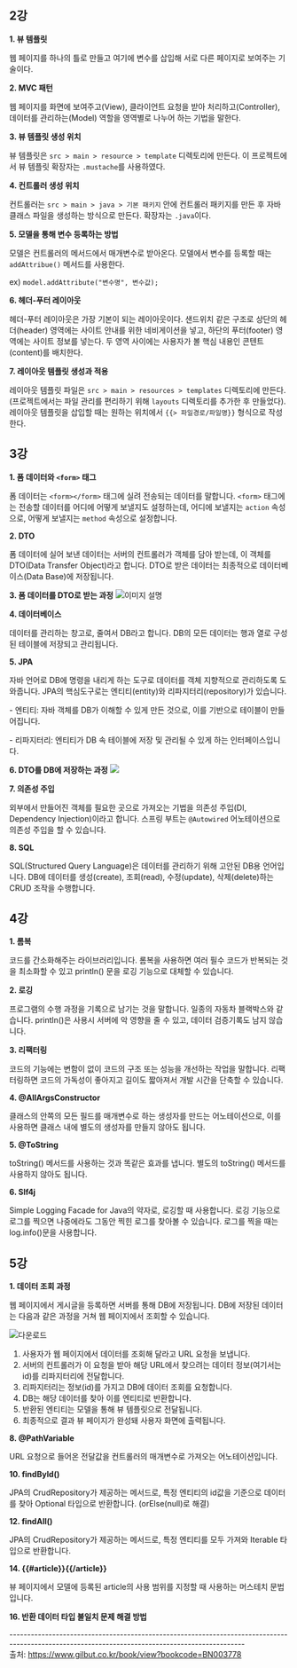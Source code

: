 <h2>2강</h2>
<strong>1. 뷰 템플릿</strong><br>
<p>웹 페이지를 하나의 틀로 만들고 여기에 변수를 삽입해 서로 다른 페이지로 보여주는 기술이다.</p>

<strong>2. MVC 패턴</strong><br>
<p>웹 페이지를 화면에 보여주고(View), 클라이언트 요청을 받아 처리하고(Controller), 데이터를 관리하는(Model) 역할을 영역별로 나누어 하는 기법을 말한다.</p>

<strong>3. 뷰 템플릿 생성 위치</strong><br>
<p>뷰 템플릿은 <code>src > main > resource > template</code> 디렉토리에 만든다. 이 프로젝트에서 뷰 템플릿 확장자는 <code>.mustache</code>를 사용하였다.</p>

<strong>4. 컨트롤러 생성 위치</strong><br>
<p>컨트롤러는 <code>src > main > java > 기본 패키지</code> 안에 컨트롤러 패키지를 만든 후 자바 클래스 파일을 생성하는 방식으로 만든다. 확장자는 <code>.java</code>이다.</p>

<strong>5. 모델을 통해 변수 등록하는 방법</strong><br>
<p>모델은 컨트롤러의 메서드에서 매개변수로 받아온다. 모델에서 변수를 등록할 때는 <code>addAttribue()</code> 메서드를 사용한다.</p>
<p>ex) <code>model.addAttribute("변수명", 변수값);</code></p>

<strong>6. 헤더-푸터 레이아웃</strong><br>
<p>헤더-푸터 레이아웃은 가장 기본이 되는 레이아웃이다. 샌드위치 같은 구조로 상단의 헤더(header) 영역에는 사이트 안내를 위한 네비게이션을 넣고, 하단의 푸터(footer) 영역에는 사이트 정보를 넣는다. 두 영역 사이에는 사용자가 볼 핵심 내용인 콘텐트(content)를 배치한다.</p>

<strong>7. 레이아웃 템플릿 생성과 적용</strong><br>
<p>레이아웃 템플릿 파일은 <code>src > main > resources > templates</code> 디렉토리에 만든다. (프로젝트에서는 파일 관리를 편리하기 위해 <code>layouts</code> 디렉토리를 추가한 후 만들었다).<br>
레이아웃 템플릿을 삽입할 때는 원하는 위치에서 <code>{{> 파일경로/파일명}}</code> 형식으로 작성한다.</p>

<h2>3강</h2>

<strong>1. 폼 데이터와 <code>&lt;form&gt;</code> 태그</strong>
<p>폼 데이터는 <code>&lt;form&gt;&lt;/form&gt;</code> 태그에 실려 전송되는 데이터를 말합니다. <code>&lt;form&gt;</code> 태그에는 전송할 데이터를 어디에 어떻게 보낼지도 설정하는데, 어디에 보낼지는 <code>action</code> 속성으로, 어떻게 보낼지는 <code>method</code> 속성으로 설정합니다.</p>

<strong>2. DTO</strong>
<p>폼 데이터에 실어 보낸 데이터는 서버의 컨트롤러가 객체를 담아 받는데, 이 객체를 DTO(Data Transfer Object)라고 합니다. DTO로 받은 데이터는 최종적으로 데이터베이스(Data Base)에 저장됩니다.</p>

<strong>3. 폼 데이터를 DTO로 받는 과정</strong>
<img src="https://github.com/whatisyourcode/StudyForSpring/assets/87058844/de864f71-69be-44ba-a16b-da335195c87a.png" alt="이미지 설명">

<strong>4. 데이터베이스</strong>
<p>데이터를 관리하는 창고로, 줄여서 DB라고 합니다. DB의 모든 데이터는 행과 열로 구성된 테이블에 저장되고 관리됩니다.</p>

<strong>5. JPA</strong>
<p>자바 언어로 DB에 명령을 내리게 하는 도구로 데이터를 객체 지향적으로 관리하도록 도와줍니다. JPA의 핵심도구로는 엔티티(entity)와 리파지터리(repository)가 있습니다.</p>
<p>- 엔티티: 자바 객체를 DB가 이해할 수 있게 만든 것으로, 이를 기반으로 테이블이 만들어집니다.</p>
<p>- 리파지터리: 엔티티가 DB 속 테이블에 저장 및 관리될 수 있게 하는 인터페이스입니다.</p>

<strong>6. DTO를 DB에 저장하는 과정</strong>
<img src="https://github.com/whatisyourcode/StudyForSpring/assets/87058844/97233979-8cdc-460d-9805-e7764f0ba9c1">

<strong>7. 의존성 주입</strong>
<p>외부에서 만들어진 객체를 필요한 곳으로 가져오는 기법을 의존성 주입(DI, Dependency Injection)이라고 합니다. 스프링 부트는 <code>@Autowired</code> 어노테이션으로 의존성 주입을 할 수 있습니다.</p>

<strong>8. SQL</strong>
<p>SQL(Structured Query Language)은 데이터를 관리하기 위해 고안된 DB용 언어입니다. DB에 데이터를 생성(create), 조회(read), 수정(update), 삭제(delete)하는 CRUD 조작을 수행합니다.</p>

<h2>4강</h2>

<strong>1. 롬복</strong>
<p>코드를 간소화해주는 라이브러리입니다. 롬복을 사용하면 여러 필수 코드가 반복되는 것을 최소화할 수 있고 println() 문을 로깅 기능으로 대체할 수 있습니다.</p>

<strong>2. 로깅</strong>
<p>프로그램의 수행 과정을 기록으로 남기는 것을 말합니다. 일종의 자동차 블랙박스와 같습니다. println()은 사용시 서버에 악 영향을 줄 수 있고, 데이터 검증기록도 남지 않습니다.</p>

<strong>3. 리팩터링</strong>
<p>코드의 기능에는 변함이 없이 코드의 구조 또는 성능을 개선하는 작업을 말합니다. 리팩터링하면 코드의 가독성이 좋아지고 길이도 짧아져서 개발 시간을 단축할 수 있습니다.</p>

<strong>4. @AllArgsConstructor</strong>
<p>클래스의 안쪽의 모든 필드를 매개변수로 하는 생성자를 만드는 어노테이션으로, 이를 사용하면 클래스 내에 별도의 생성자를 만들지 않아도 됩니다.</p>

<strong>5. @ToString</strong>
<p>toString() 메서드를 사용하는 것과 똑같은 효과를 냅니다. 별도의 toString() 메서드를 사용하지 않아도 됩니다.</p>

<strong>6. Slf4j</strong>
<p>Simple Logging Facade for Java의 약자로, 로깅할 때 사용합니다. 로깅 기능으로 로그를 찍으면 나중에라도 그동안 찍힌 로그를 찾아볼 수 있습니다. 로그를 찍을 때는 log.info()문을 사용합니다.</p>

<h2>5강</h2>

<strong>1. 데이터 조회 과정</strong>
<p>웹 페이지에서 게시글을 등록하면 서버를 통해 DB에 저장됩니다. DB에 저장된 데이터는 다음과 같은 과정을 거쳐 웹 페이지에서 조회할 수 있습니다.</p>

![다운로드](https://github.com/whatisyourcode/StudyForSpring/assets/87058844/9994acce-5e34-4644-a5b8-c95e857c879a)

<ol>
  <li>사용자가 웹 페이지에서 데이터를 조회해 달라고 URL 요청을 보냅니다.</li>
  <li>서버의 컨트롤러가 이 요청을 받아 해당 URL에서 찾으려는 데이터 정보(여기서는 id)를 리파지터리에 전달합니다.</li>
  <li>리파지터리는 정보(id)를 가지고 DB에 데이터 조회를 요청합니다.</li>
  <li>DB는 해당 데이터를 찾아 이를 엔티티로 반환합니다.</li>
  <li>반환된 엔티티는 모델을 통해 뷰 템플릿으로 전달됩니다.</li>
  <li>최종적으로 결과 뷰 페이지가 완성돼 사용자 화면에 출력됩니다.</li>
</ol>

<strong>8. @PathVariable</strong>
<p>URL 요청으로 들어온 전달값을 컨트롤러의 매개변수로 가져오는 어노테이션입니다.</p>

<strong>10. findById()</strong>
<p>JPA의 CrudRepository가 제공하는 메서드로, 특정 엔티티의 id값을 기준으로 데이터를 찾아 Optional 타입으로 반환합니다. (orElse(null)로 해결)</p>

<strong>12. findAll()</strong>
<p>JPA의 CrudRepository가 제공하는 메서드로, 특정 엔티티를 모두 가져와 Iterable 타입으로 반환합니다.</p>

<strong>14. {{#article}}{{/article}}</strong>
<p>뷰 페이지에서 모델에 등록된 article의 사용 범위를 지정할 때 사용하는 머스테치 문법입니다.</p>

<strong>16. 반환 데이터 타입 불일치 문제 해결 방법</strong>

------------------------------------------------------------------------------------------------------------------------------------------------<br>
출처: https://www.gilbut.co.kr/book/view?bookcode=BN003778
